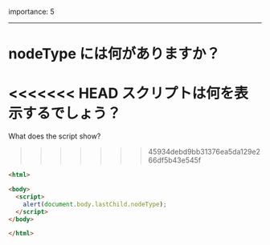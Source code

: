 importance: 5

---

# nodeType には何がありますか？

<<<<<<< HEAD
スクリプトは何を表示するでしょう？
=======
What does the script show?
>>>>>>> 45934debd9bb31376ea5da129e266df5b43e545f

```html
<html>

<body>
  <script>
    alert(document.body.lastChild.nodeType);
  </script>
</body>

</html>
```
